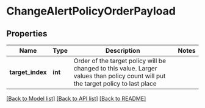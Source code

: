 # ChangeAlertPolicyOrderPayload

## Properties
Name | Type | Description | Notes
------------ | ------------- | ------------- | -------------
**target_index** | **int** | Order of the target policy will be changed to this value. Larger values than policy count will put the target policy to last place | 

[[Back to Model list]](../README.md#documentation-for-models) [[Back to API list]](../README.md#documentation-for-api-endpoints) [[Back to README]](../README.md)


